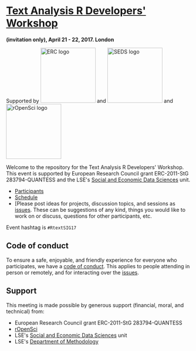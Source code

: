 # [Text Analysis R Developers' Workshop](http://textworkshop17.ropensci.org/)

__(invitation only), April 21 - 22, 2017. London__

Supported by 
<img src = "http://www.fcarreras.org/images/545817/default.png" alt = "ERC logo" width = 150>
and
<img src = "http://www.lse.ac.uk/seds/wp-content/uploads/2016/08/retina-logo.jpg" alt = "SEDS logo" width = 150>
and
<img src = "http://i.imgur.com/TTnpSYS.png" alt = "rOpenSci logo" width = 150>

Welcome to the repository for the Text Analysis R Developers' Workshop.  This event is supported by European Research Council grant ERC-2011-StG 283794-QUANTESS and the LSE's [Social and Economic Data Sciences](http://lse.ac.uk/seds/) unit.  

* [Participants](http://textworkshop17.ropensci.org/#participants)  
* [Schedule](http://textworkshop17.ropensci.org/#schedule)
* [Please post ideas for projects, discussion topics, and sessions as [issues](https://github.com/ropensci/textworkshop17/issues).  These can be suggestions of any kind, things you would like to work on or discuss, questions for other participants, etc.

Event hashtag is `#RtextSIG17`


## Code of conduct

To ensure a safe, enjoyable, and friendly experience for everyone who participates, we have a [code of conduct](http://textworkshop17.ropensci.org/coc.html).  This applies to people attending in person or remotely, and for interacting over the [issues](https://github.com/ropensci/textworkshop17/issues).

## Support  

This meeting is made possible by generous support (financial, moral, and technical) from:

- European Research Council grant ERC-2011-StG 283794-QUANTESS
- [rOpenSci](http://ropensci.org)
- LSE's [Social and Economic Data Sciences](http://lse.ac.uk/seds/) unit
- LSE's [Department of Methodology](http://www.lse.ac.uk/methodology)

